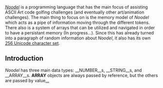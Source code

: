 [_Noodel_](https://tkellehe.github.io/noodel) is a programming language that has the main focus of assisting ASCII Art code golfing challenges (and eventually other art/animation challenges). The main thing to focus on is the memory model of _Noodel_ which acts as a pipe of information moving through the different tokens. There also is a system of arrays that can be utilized and navigated in order to have a persistant memory (In progress...). Since this has already turned into a paragraph of random information about _Noodel_, it also has its own [256 Unicode character set](code_page.md).


<script src="https://code.jquery.com/jquery-3.1.1.min.js" integrity="sha256-hVVnYaiADRTO2PzUGmuLJr8BLUSjGIZsDYGmIJLv2b8=" crossorigin="anonymous"></script>

<script src="src/js/pipe.js"></script>
<script src="src/js/token.js"></script>
<script src="src/js/path.js"></script>
<script src="src/js/characters.js"></script>
<script src="src/js/types.js"></script>
<script src="src/noodel.js"></script>

<link rel="stylesheet" type="text/css" href="docs.css">
<script type="text/javascript" src="docs.js"></script>

<div class="noodel-exec" code="“¤noodel¤ḷçẹḍ/4" input="" run></div>

## Introduction

_Noodel_ has three main data types: __NUMBER__s, __STRING__s, and __ARRAY__s. __ARRAY__ objects are always passed by reference, but the others are passed by value[...]()

<div class="noodel-exec" code="“Hello,¤World!" input=""></div>

